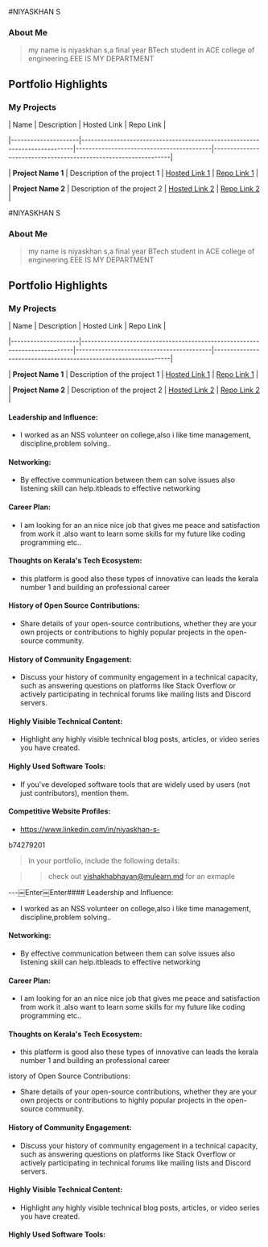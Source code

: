 #NIYASKHAN S 



### About Me



>my name is niyaskhan s,a final year BTech student in ACE college of engineering.EEE IS MY DEPARTMENT 





## Portfolio Highlights



### My Projects



| Name                | Description                                                               | Hosted Link                              | Repo Link                                                      |

|---------------------|---------------------------------------------------------------------------|------------------------------------------|----------------------------------------------------------------|

| **Project Name 1**  | Description of the project 1                                              | [Hosted Link 1](https://example.com)    | [Repo Link 1](https://github.com/username/project1)             |

| **Project Name 2**  | Description of the project 2                                              | [Hosted Link 2](https://example.com)    | [Repo Link 2](https://github.com/username/project2)             |



#NIYASKHAN S 



### About Me



>my name is niyaskhan s,a final year BTech student in ACE college of engineering.EEE IS MY DEPARTMENT 





## Portfolio Highlights



### My Projects



| Name                | Description                                                               | Hosted Link                              | Repo Link                                                      |

|---------------------|---------------------------------------------------------------------------|------------------------------------------|----------------------------------------------------------------|

| **Project Name 1**  | Description of the project 1                                              | [Hosted Link 1](https://example.com)    | [Repo Link 1](https://github.com/username/project1)             |

| **Project Name 2**  | Description of the project 2                                              | [Hosted Link 2](https://example.com)    | [Repo Link 2](https://github.com/username/project2)             |



#### Leadership and Influence:



- I worked as an NSS volunteer on college,also i like time management, discipline,problem solving..

#### Networking:



- By effective communication between them  can solve issues also listening skill can help.itbleads to effective networking



#### Career Plan:



- I am looking for an an nice nice job that gives me peace and satisfaction from work it .also want to learn some skills for my future like coding programming etc..

#### Thoughts on Kerala's Tech Ecosystem:



- this platform is good also these types of innovative can leads the kerala number 1 and building an professional career 

#### History of Open Source Contributions:



- Share details of your open-source contributions, whether they are your own projects or contributions to highly popular projects in the open-source community.



#### History of Community Engagement:



-  Discuss your history of community engagement in a technical capacity, such as answering questions on platforms like Stack Overflow or actively participating in technical forums like mailing lists and Discord servers.



#### Highly Visible Technical Content:



- Highlight any highly visible technical blog posts, articles, or video series you have created.



#### Highly Used Software Tools:



- If you've developed software tools that are widely used by users (not just contributors), mention them.



#### Competitive Website Profiles:



- https://www.linkedin.com/in/niyaskhan-s-

b74279201







> In your portfolio, include the following details:

>> check out [vishakhabhayan@mulearn.md](./profiles/vishakhabhayan@mulearn.md) for an exmaple



---￼Enter￼Enter#### Leadership and Influence:



- I worked as an NSS volunteer on college,also i like time management, discipline,problem solving..

#### Networking:



- By effective communication between them  can solve issues also listening skill can help.itbleads to effective networking



#### Career Plan:



- I am looking for an an nice nice job that gives me peace and satisfaction from work it .also want to learn some skills for my future like coding programming etc..

#### Thoughts on Kerala's Tech Ecosystem:



- this platform is good also these types of innovative can leads the kerala number 1 and building an professional career 

istory of Open Source Contributions:



- Share details of your open-source contributions, whether they are your own projects or contributions to highly popular projects in the open-source community.



#### History of Community Engagement:



-  Discuss your history of community engagement in a technical capacity, such as answering questions on platforms like Stack Overflow or actively participating in technical forums like mailing lists and Discord servers.



#### Highly Visible Technical Content:



- Highlight any highly visible technical blog posts, articles, or video series you have created.



#### Highly Used Software Tools:

